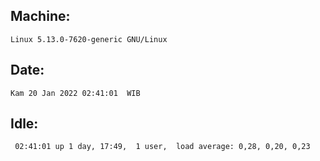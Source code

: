 ## Machine:
```
Linux 5.13.0-7620-generic GNU/Linux
```
## Date:
```
Kam 20 Jan 2022 02:41:01  WIB
```
## Idle:
```
 02:41:01 up 1 day, 17:49,  1 user,  load average: 0,28, 0,20, 0,23
```
